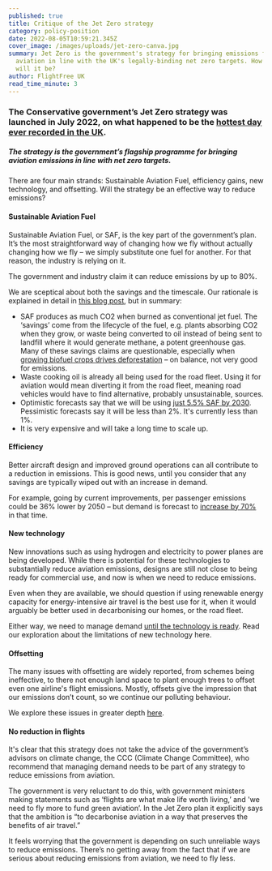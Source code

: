 ```yaml
---
published: true
title: Critique of the Jet Zero strategy
category: policy-position
date: 2022-08-05T10:59:21.345Z
cover_image: /images/uploads/jet-zero-canva.jpg
summary: Jet Zero is the government's strategy for bringing emissions from
  aviation in line with the UK's legally-binding net zero targets. How effective
  will it be?
author: FlightFree UK
read_time_minute: 3
---
```

### The Conservative government’s Jet Zero strategy was launched in July 2022, on what happened to be the [hottest day ever recorded in the UK](https://www.preventionweb.net/news/met-office-review-uks-record-breaking-summer-2022). 

##### The strategy is the government’s flagship programme for bringing aviation emissions in line with net zero targets.

There are four main strands: Sustainable Aviation Fuel, efficiency gains, new technology, and offsetting. Will the strategy be an effective way to reduce emissions?

#### Sustainable Aviation Fuel

Sustainable Aviation Fuel, or SAF, is the key part of the government’s plan. It’s the most straightforward way of changing how we fly without actually changing how we fly – we simply substitute one fuel for another. For that reason, the industry is relying on it. 

The government and industry claim it can reduce emissions by up to 80%.

We are sceptical about both the savings and the timescale. Our rationale is explained in detail in [this blog post](/post/the-trouble-with-saf/), but in summary:

* SAF produces as much CO2 when burned as conventional jet fuel. The ‘savings’ come from the lifecycle of the fuel, e.g. plants absorbing CO2 when they grow, or waste being converted to oil instead of being sent to landfill where it would generate methane, a potent greenhouse gas. Many of these savings claims are questionable, especially when [growing biofuel crops drives deforestation](https://www.biofuelwatch.org.uk/) – on balance, not very good for emissions.
* Waste cooking oil is already all being used for the road fleet. Using it for aviation would mean diverting it from the road fleet, meaning road vehicles would have to find alternative, probably unsustainable, sources.
* Optimistic forecasts say that we will be using [just 5.5% SAF by 2030](https://theicct.org/sites/default/files/publications/Sustainable-aviation-fuel-feedstock-eu-mar2021.pdf). Pessimistic forecasts say it will be less than 2%. It's currently less than 1%.
* It is very expensive and will take a long time to scale up.

#### Efficiency

Better aircraft design and improved ground operations can all contribute to a reduction in emissions. This is good news, until you consider that any savings are typically wiped out with an increase in demand.

For example, going by current improvements, per passenger emissions could be 36% lower by 2050 – but demand is forecast to [increase by 70%](https://www.sustainableaviation.co.uk/news/uk-aviation-commits-to-net-zero-carbon-emissions-by-2050/) in that time. 

#### New technology

New innovations such as using hydrogen and electricity to power planes are being developed. While there is potential for these technologies to substantially reduce aviation emissions, designs are still not close to being ready for commercial use, and now is when we need to reduce emissions. 

Even when they are available, we should question if using renewable energy capacity for energy-intensive air travel is the best use for it, when it would arguably be better used in decarbonising our homes, or the road fleet. 

Either way, we need to manage demand [until the technology is ready](https://www.reuters.com/business/aerospace-defense/airbus-tells-eu-hydrogen-wont-be-widely-used-planes-before-2050-2021-06-10/). Read our exploration about the limitations of new technology here.

#### Offsetting

The many issues with offsetting are widely reported, from schemes being ineffective, to there not enough land space to plant enough trees to offset even one airline's flight emissions. Mostly, offsets give the impression that our emissions don’t count, so we continue our polluting behaviour. 

We explore these issues in greater depth [here](/post/should-i-offset-my-flight/).

#### No reduction in flights

It's clear that this strategy does not take the advice of the government’s advisors on climate change, the CCC (Climate Change Committee), who recommend that managing demand needs to be part of any strategy to reduce emissions from aviation. 

The government is very reluctant to do this, with government ministers making statements such as ‘flights are what make life worth living,’ and 'we need to fly more to fund green aviation’. In the Jet Zero plan it explicitly says that the ambition is “to decarbonise aviation in a way that preserves the benefits of air travel.”

I﻿t feels worrying that the government is depending on such unreliable ways to reduce emissions. There’s no getting away from the fact that if we are serious about reducing emissions from aviation, we need to fly less.